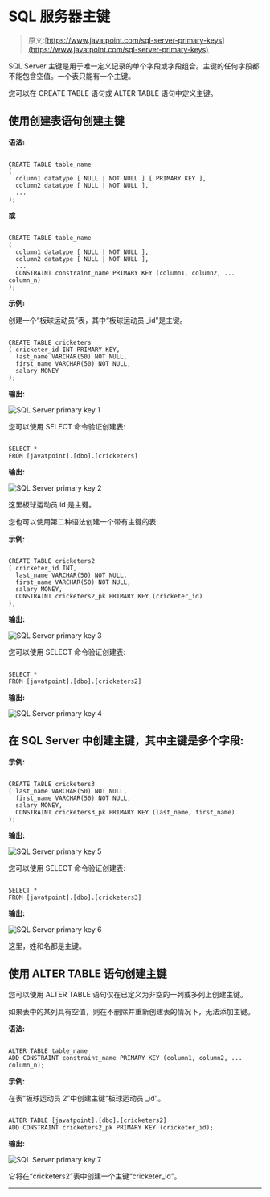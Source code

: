 # SQL 服务器主键

> 原文:[https://www.javatpoint.com/sql-server-primary-keys](https://www.javatpoint.com/sql-server-primary-keys)

SQL Server 主键是用于唯一定义记录的单个字段或字段组合。主键的任何字段都不能包含空值。一个表只能有一个主键。

您可以在 CREATE TABLE 语句或 ALTER TABLE 语句中定义主键。

## 使用创建表语句创建主键

**语法:**

```

CREATE TABLE table_name
( 
  column1 datatype [ NULL | NOT NULL ] [ PRIMARY KEY ],
  column2 datatype [ NULL | NOT NULL ],
  ...
); 

```

**或**

```

CREATE TABLE table_name
( 
  column1 datatype [ NULL | NOT NULL ],
  column2 datatype [ NULL | NOT NULL ],
  ...
  CONSTRAINT constraint_name PRIMARY KEY (column1, column2, ... column_n)
); 

```

**示例:**

创建一个“板球运动员”表，其中“板球运动员 _id”是主键。

```

CREATE TABLE cricketers
( cricketer_id INT PRIMARY KEY,
  last_name VARCHAR(50) NOT NULL,
  first_name VARCHAR(50) NOT NULL,
  salary MONEY
); 

```

**输出:**

![SQL Server primary key 1](../Images/9b6ae41df80f182eacd68d944a43c78f.png)

您可以使用 SELECT 命令验证创建表:

```

SELECT * 
FROM [javatpoint].[dbo].[cricketers]  

```

**输出:**

![SQL Server primary key 2](../Images/1b24dab85a9b6a04d68337cd2b5a4fc2.png)

这里板球运动员 id 是主键。

您也可以使用第二种语法创建一个带有主键的表:

**示例:**

```

CREATE TABLE cricketers2
( cricketer_id INT,
  last_name VARCHAR(50) NOT NULL,
  first_name VARCHAR(50) NOT NULL,
  salary MONEY,
  CONSTRAINT cricketers2_pk PRIMARY KEY (cricketer_id)
); 

```

**输出:**

![SQL Server primary key 3](../Images/0b4e46ec477e3b9e6971c8201d98d0c5.png)

您可以使用 SELECT 命令验证创建表:

```

SELECT * 
FROM [javatpoint].[dbo].[cricketers2]  

```

**输出:**

![SQL Server primary key 4](../Images/84fcd12a4ccc20a06f93fdf9ff822394.png)

## 在 SQL Server 中创建主键，其中主键是多个字段:

**示例:**

```

CREATE TABLE cricketers3
( last_name VARCHAR(50) NOT NULL,
  first_name VARCHAR(50) NOT NULL,
  salary MONEY,
  CONSTRAINT cricketers3_pk PRIMARY KEY (last_name, first_name)
);

```

**输出:**

![SQL Server primary key 5](../Images/8b987b8fe50638552c6f0b213cc5ae9d.png)

您可以使用 SELECT 命令验证创建表:

```

SELECT * 
FROM [javatpoint].[dbo].[cricketers3]  

```

**输出:**

![SQL Server primary key 6](../Images/4a8b292ab162b156fbf47493b701c596.png)

这里，姓和名都是主键。

## 使用 ALTER TABLE 语句创建主键

您可以使用 ALTER TABLE 语句仅在已定义为非空的一列或多列上创建主键。

如果表中的某列具有空值，则在不删除并重新创建表的情况下，无法添加主键。

**语法:**

```

ALTER TABLE table_name
ADD CONSTRAINT constraint_name PRIMARY KEY (column1, column2, ... column_n);

```

**示例:**

在表“板球运动员 2”中创建主键“板球运动员 _id”。

```

ALTER TABLE [javatpoint].[dbo].[cricketers2]
ADD CONSTRAINT cricketers2_pk PRIMARY KEY (cricketer_id);

```

**输出:**

![SQL Server primary key 7](../Images/8ab180e50523837fa002497368731f3f.png)

它将在“cricketers2”表中创建一个主键“cricketer_id”。

* * *